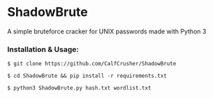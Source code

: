 # ShadowBrute
A simple bruteforce cracker for UNIX passwords made with Python 3

### Installation & Usage:
`$ git clone https://github.com/CalfCrusher/ShadowBrute`

`$ cd ShadowBrute && pip install -r requirements.txt`

`$ python3 ShadowBrute.py hash.txt wordlist.txt`
